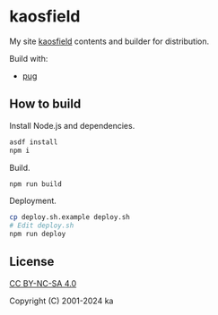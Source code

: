 # kaosfield

My site [kaosfield](https://www.kaosfield.net/) contents and builder for distribution.

Build with:

- [pug](https://pugjs.org/)

## How to build

Install Node.js and dependencies.

```sh
asdf install
npm i
```

Build.

```sh
npm run build
```

Deployment.

```sh
cp deploy.sh.example deploy.sh
# Edit deploy.sh
npm run deploy
```

## License

[CC BY-NC-SA 4.0](http://creativecommons.org/licenses/by-nc-sa/4.0/)

Copyright (C) 2001-2024 ka
